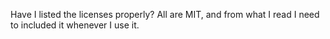 Have I listed the licenses properly?
All are MIT, and from what I read I need to included it whenever I use it.
